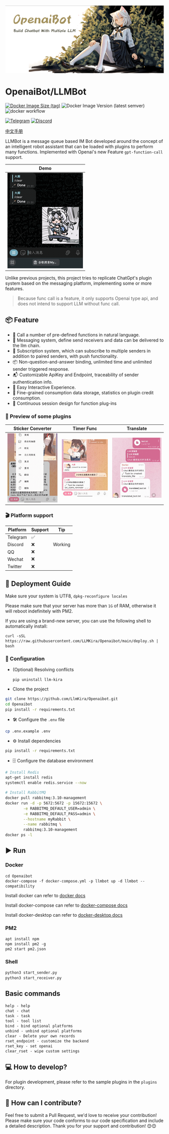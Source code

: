 ![cover](https://raw.githubusercontent.com/LLMKira/Docs/main/docs/cover.png)

# OpenaiBot/LLMBot

[![Docker Image Size (tag)](https://img.shields.io/badge/Docker-Image-blue)](https://hub.docker.com/repository/docker/sudoskys/llmbot/general)
![Docker Image Version (latest semver)](https://img.shields.io/docker/v/sudoskys/llmbot)
![docker workflow](https://github.com/llmkira/openaibot/actions/workflows/docker-ci.yaml/badge.svg)

[![Telegram](https://img.shields.io/badge/Join-Telegram-blue)](https://t.me/Openai_LLM)
[![Discord](https://img.shields.io/badge/Join-Discord-blue)](https://discord.gg/6QHNdwhdE5)

[中文手册](README_CN.md)

LLMBot is a message queue based IM Bot developed around the concept of an intelligent robot assistant that can be loaded
with plugins to perform many functions. Implemented with Openai's new Feature `gpt-function-call`
support.

| Demo                              | 
|-----------------------------------|
| ![sticker](./docs/chain_chat.gif) | ![timer](./docs/timer_func.gif) |

Unlike previous projects, this project tries to replicate ChatGpt's plugin system based on the messaging platform,
implementing some or more features.

> Because func call is a feature, it only supports Openai type api, and does not intend to support LLM without func
> call.

## 📦 Feature

- 🍪 Call a number of pre-defined functions in natural language.
- 📝 Messaging system, define send receivers and data can be delivered to the llm chain.
- 📎 Subscription system, which can subscribe to multiple senders in addition to paired senders, with push functionality.
- 📦 Non-question-and-answer binding, unlimited time and unlimited sender triggered response.
- 📬 Customizable ApiKey and Endpoint, traceability of sender authentication info.
- 🍾 Easy Interactive Experience.
- 🎵 Fine-grained consumption data storage, statistics on plugin credit consumption.
- 🍖 Continuous session design for function plug-ins

### 🧀 Preview of some plugins

| Sticker Converter                   | Timer Func                      | Translate                                    |
|-------------------------------------|---------------------------------|----------------------------------------------|
| ![sticker](./docs/sticker_func.gif) | ![timer](./docs/timer_func.gif) | ![translate](./docs/translate_file_func.gif) |

### 🎬 Platform support

| Platform | Support | Tip     |
|----------|---------|---------|
| Telegram | ✅       |         |
| Discord  | ❌       | Working |
| QQ       | ❌       |         |
| Wechat   | ❌       |         |
| Twitter  | ❌       |         |

## 📝 Deployment Guide

Make sure your system is UTF8, `dpkg-reconfigure locales`

Please make sure that your server has more than `1G` of RAM, otherwise it will reboot indefinitely with PM2.

If you are using a brand-new server, you can use the following shell to automatically install:

```shell
curl -sSL https://raw.githubusercontent.com/LLMKira/Openaibot/main/deploy.sh | bash

```

### 🌻 Configuration

- (Optional) Resolving conflicts

  `pip uninstall llm-kira`

- Clone the project

```bash
git clone https://github.com/LlmKira/Openaibot.git
cd Openaibot
pip install -r requirements.txt

```

- 🛠 Configure the `.env` file

```bash
cp .env.example .env
```

- ⚙️ Install dependencies

```bash
pip install -r requirements.txt
```

- 🗄 Configure the database environment

```bash
# Install Redis
apt-get install redis
systemctl enable redis.service --now
```

```bash
# Install RabbitMQ
docker pull rabbitmq:3.10-management
docker run -d -p 5672:5672 -p 15672:15672 \
        -e RABBITMQ_DEFAULT_USER=admin \
        -e RABBITMQ_DEFAULT_PASS=admin \
        --hostname myRabbit \
        --name rabbitmq \
        rabbitmq:3.10-management 
docker ps -l
```  

## ▶️ Run

### Docker

```shell
cd Openaibot
docker-compose -f docker-compose.yml -p llmbot up -d llmbot --compatibility

```

Install docker can refer to [docker docs](https://docs.docker.com/engine/install/)

Install docker-compose can refer to [docker-compose docs](https://docs.docker.com/compose/install/)

Install docker-desktop can refer to [docker-desktop docs](https://www.docker.com/products/docker-desktop/)

### PM2

````
apt install npm
npm install pm2 -g
pm2 start pm2.json
````

### Shell

```bash
python3 start_sender.py
python3 start_receiver.py

```

## Basic commands

```shell
help - help
chat - chat
task - task
tool - tool list
bind - bind optional platforms
unbind - unbind optional platforms
clear - Delete your own records
rset_endpoint - customize the backend
rset_key - set openai
clear_rset - wipe custom settings

```

## 💻 How to develop?

For plugin development, please refer to the sample plugins in the `plugins` directory.

## 🤝 How can I contribute?

Feel free to submit a Pull Request, we'd love to receive your contribution! Please make sure your code conforms to our
code specification and include a detailed description. Thank you for your support and contribution! 😊😊